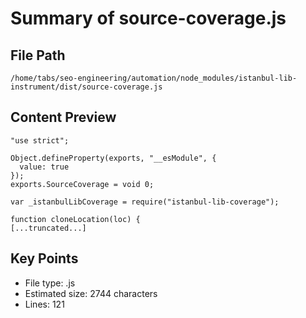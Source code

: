 # Summary of source-coverage.js
  
## File Path
`/home/tabs/seo-engineering/automation/node_modules/istanbul-lib-instrument/dist/source-coverage.js`

## Content Preview
```
"use strict";

Object.defineProperty(exports, "__esModule", {
  value: true
});
exports.SourceCoverage = void 0;

var _istanbulLibCoverage = require("istanbul-lib-coverage");

function cloneLocation(loc) {
[...truncated...]
```

## Key Points
- File type: .js
- Estimated size: 2744 characters
- Lines: 121

